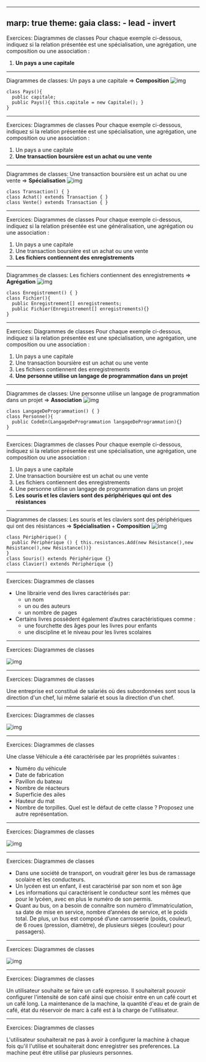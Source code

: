 ---
marp: true
theme: gaia
class:
    - lead
    - invert
 ---
Exercices: Diagrammes de classes
Pour chaque exemple ci-dessous, indiquez si la relation présentée est une spécialisation, une agrégation, une composition ou une association :
1. __Un pays a une capitale__

 ---
Diagrammes de classes: Un pays a une capitale
=> __Composition__
![img](./build/capitale.png)

```
class Pays(){
  public capitale;
  public Pays(){ this.capitale = new Capitale(); }
}
```

 ---
 Exercices: Diagrammes de classes
Pour chaque exemple ci-dessous, indiquez si la relation présentée est une spécialisation, une agrégation, une composition ou une association :
1. Un pays a une capitale
2. __Une transaction boursière est un achat ou une vente__

  ---
Diagrammes de classes: Une transaction boursière est un achat ou une vente
=> __Spécialisation__
![img](./build/transaction.png)

```
class Transaction() { }
class Achat() extends Transaction { }
class Vente() extends Transaction { }
```

 ---
 Exercices: Diagrammes de classes
Pour chaque exemple ci-dessous, indiquez si la relation présentée est une généralisation, une agrégation ou une association :
1. Un pays a une capitale
2. Une transaction boursière est un achat ou une vente
3. __Les fichiers contiennent des enregistrements__

  ---
Diagrammes de classes: Les fichiers contiennent des enregistrements
=> __Agrégation__
![img](./build/enregistrement.png)

```
class Enregistrement() { }
class Fichier(){
  public Enregistrement[] enregistrements;
  public Fichier(Enregistrement[] enregistrements){}
}
```

 ---
 Exercices: Diagrammes de classes
Pour chaque exemple ci-dessous, indiquez si la relation présentée est une spécialisation, une agrégation, une composition ou une association :
1. Un pays a une capitale
2. Une transaction boursière est un achat ou une vente
3. Les fichiers contiennent des enregistrements
4. __Une personne utilise un langage de programmation dans un projet__

  ---
Diagrammes de classes: Une personne utilise un langage de programmation dans un projet
=> __Association__
![img](./build/langage.png)

```
class LangageDeProgrammation() { }
class Personne(){
  public CodeEn(LangageDeProgrammation langageDeProgrammation){}
}
```

 ---
 Exercices: Diagrammes de classes
Pour chaque exemple ci-dessous, indiquez si la relation présentée est une spécialisation, une agrégation, une composition ou une association :
1. Un pays a une capitale
2. Une transaction boursière est un achat ou une vente
3. Les fichiers contiennent des enregistrements
4. Une personne utilise un langage de programmation dans un projet
5. __Les souris et les claviers sont des périphériques qui ont des résistances__

  ---
Diagrammes de classes: Les souris et les claviers sont des périphériques qui ont des résistances
=> __Spécialisation__ + __Composition__
![img](./build/resistance.png)

```
class Périphérique() {
  public Périphérique () { this.resistances.Add(new Résistance(),new Résistance(),new Résistance())}
}
class Souris() extends Périphérique {}
class Clavier() extends Périphérique {}
```

 ---
Exercices: Diagrammes de classes

- Une librairie vend des livres caractérisés par:
  * un nom
  * un ou des auteurs
  * un nombre de pages
- Certains livres possèdent également d’autres caractéristiques comme :
  * une fourchette des âges pour les livres pour enfants
  * une discipline et le niveau pour les livres scolaires

 ---
Exercices: Diagrammes de classes

![img](./build/librairie.png)

 ---
Exercices: Diagrammes de classes

Une entreprise est constitué de salariés où des subordonnées sont sous la direction d'un chef, lui même salarié et sous la direction d'un chef.

 ---
Exercices: Diagrammes de classes

![img](./build/entreprise.png)

 ---
Exercices: Diagrammes de classes

Une classe Véhicule a été caractérisée par les propriétés suivantes :
* Numéro du véhicule
* Date de fabrication
* Pavillon du bateau
* Nombre de réacteurs
* Superficie des ailes
* Hauteur du mat
* Nombre de torpilles.
Quel est le défaut de cette classe ? Proposez une autre représentation.

 ---
Exercices: Diagrammes de classes

![img](./build/vehicule.png)

 ---
Exercices: Diagrammes de classes

* Dans une société de transport, on voudrait gérer les bus de ramassage scolaire et les conducteurs.
* Un lycéen est un enfant, il est caractérisé par son nom et son âge
* Les informations qui caractérisent le conducteur sont les mêmes que pour le lycéen, avec en plus le numéro de son permis.
* Quant au bus, on a besoin de connaître son numéro d’immatriculation, sa date de mise en service, nombre d’années de service, et le poids total. De plus, un bus est composé d’une carrosserie (poids, couleur), de 6 roues (pression, diamètre), de plusieurs sièges (couleur) pour passagers).

 ---
Exercices: Diagrammes de classes

![img](./build/transport.png)

 ---
Exercices: Diagrammes de classes

 Un utilisateur souhaite se faire un café expresso. Il souhaiterait pouvoir configurer l'intensité de son café ainsi que choisir entre en un café court et un café long. La maintenance de la machine, la quantité d'eau et de grain de café, état du réservoir de marc à café est à la charge de l'utilisateur.

  ---
Exercices: Diagrammes de classes

L'utilisateur souhaiterait ne pas à avoir à configurer la machine à chaque fois qu'il l'utilise et souhaiterait donc enregistrer ses preferences. La machine peut être utilisé par plusieurs personnes.
